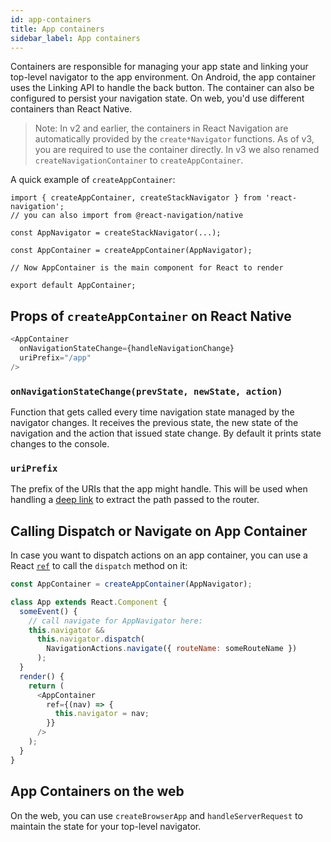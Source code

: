 ```yaml
---
id: app-containers
title: App containers
sidebar_label: App containers
---
```


Containers are responsible for managing your app state and linking your top-level navigator to the app environment. On Android, the app container uses the Linking API to handle the back button. The container can also be configured to persist your navigation state. On web, you'd use different containers than React Native.

> Note: In v2 and earlier, the containers in React Navigation are automatically provided by the `create*Navigator` functions. As of v3, you are required to use the container directly. In v3 we also renamed `createNavigationContainer` to `createAppContainer`.

A quick example of `createAppContainer`:

```
import { createAppContainer, createStackNavigator } from 'react-navigation';
// you can also import from @react-navigation/native

const AppNavigator = createStackNavigator(...);

const AppContainer = createAppContainer(AppNavigator);

// Now AppContainer is the main component for React to render

export default AppContainer;
```

## Props of `createAppContainer` on React Native

```js
<AppContainer
  onNavigationStateChange={handleNavigationChange}
  uriPrefix="/app"
/>
```

### `onNavigationStateChange(prevState, newState, action)`

Function that gets called every time navigation state managed by the navigator changes. It receives the previous state, the new state of the navigation and the action that issued state change. By default it prints state changes to the console.

### `uriPrefix`

The prefix of the URIs that the app might handle. This will be used when handling a [deep link](deep-linking.md) to extract the path passed to the router.

## Calling Dispatch or Navigate on App Container

In case you want to dispatch actions on an app container, you can use a React [`ref`](https://facebook.github.io/react/docs/refs-and-the-dom.html#the-ref-callback-attribute) to call the `dispatch` method on it:

```js
const AppContainer = createAppContainer(AppNavigator);

class App extends React.Component {
  someEvent() {
    // call navigate for AppNavigator here:
    this.navigator &&
      this.navigator.dispatch(
        NavigationActions.navigate({ routeName: someRouteName })
      );
  }
  render() {
    return (
      <AppContainer
        ref={(nav) => {
          this.navigator = nav;
        }}
      />
    );
  }
}
```

## App Containers on the web

On the web, you can use `createBrowserApp` and `handleServerRequest` to maintain the state for your top-level navigator.
